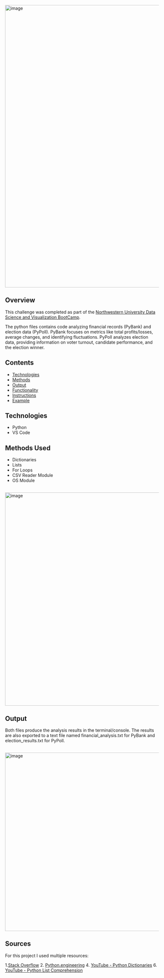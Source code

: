 <img width="926" alt="image" src="https://github.com/AlyssaCullinan/Python-Analysis-PyScripts/assets/141466633/a37c5469-0749-4895-bf81-c96332e5f246">

## Overview
This challenge was completed as part of the [Northwestern University Data Science and Visualization BootCamp](https://bootcamp.northwestern.edu/data/).

The python files contains code analyzing financial records (PyBank) and election data (PyPoll). PyBank focuses on metrics like total profits/losses, average changes, and identifying fluctuations. PyPoll analyzes election data, providing information on voter turnout, candidate performance, and the election winner. 


## Contents
- [Technologies](#Technologies)
- [Methods](#Methods)
- [Output](#Output)
- [Functionality](#Functionality)
- [Instructions](#Instructions)
- [Example](#Example)

## Technologies
- Python
- VS Code

## Methods Used
* Dictionaries
* Lists
* For Loops
* CSV Reader Module
* OS Module

<br>

<img width="699" alt="image" src="https://github.com/AlyssaCullinan/Python-Analysis-PyScripts/assets/141466633/bc4ccf48-8614-45fc-b25f-4c5ce026c0d4">
<br>

## Output
Both files produce the analysis results in the terminal/console. The results are also exported to a text file named financial_analysis.txt for PyBank and election_results.txt for PyPoll.

<br>

<img width="585" alt="image" src="https://github.com/AlyssaCullinan/Python-Analysis-PyScripts/assets/141466633/35a36648-9d01-436b-acbb-fd0b7941258b">
<br>

## Sources
For this project I used multiple resources:

1.[Stack Overflow](https://stackoverflow.com/questions/59318949/python-counting-votes-in-election-and-combining-score-with-names-list) 2. [Python.engineering](https://python.engineering/dictionary-counter-python-find-winner-election/) 4. [YouTube - Python Dictionaries](https://youtu.be/khCzymLy_QE?si=E2udt9LaRVwkm_fu) 6. [YouTube - Python List Comprehension](https://youtu.be/SNq4C988FjU?si=603_9SN8qu2sRCvm) 
